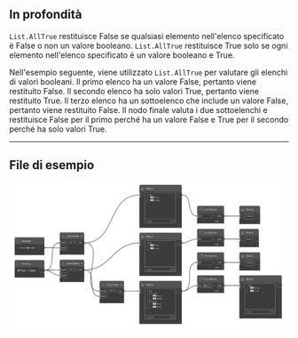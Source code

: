 ## In profondità
`List.AllTrue` restituisce False se qualsiasi elemento nell'elenco specificato è False o non un valore booleano. `List.AllTrue` restituisce True solo se ogni elemento nell'elenco specificato è un valore booleano e True.

Nell'esempio seguente, viene utilizzato `List.AllTrue` per valutare gli elenchi di valori booleani. Il primo elenco ha un valore False, pertanto viene restituito False. Il secondo elenco ha solo valori True, pertanto viene restituito True. Il terzo elenco ha un sottoelenco che include un valore False, pertanto viene restituito False. Il nodo finale valuta i due sottoelenchi e restituisce False per il primo perché ha un valore False e True per il secondo perché ha solo valori True.
___
## File di esempio

![List.AllTrue](./DSCore.List.AllTrue_img.jpg)
